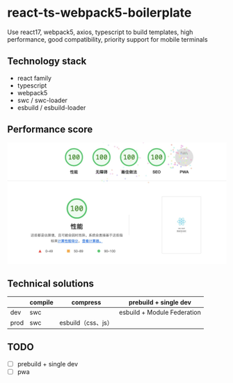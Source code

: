 # react-ts-webpack5-boilerplate

Use react17, webpack5, axios, typescript to build templates, high performance, good compatibility, priority support for mobile terminals

## Technology stack

- react family
- typescript
- webpack5
- swc / swc-loader
- esbuild / esbuild-loader

## Performance score

![lighthouse-pic](./docs/lighthouse-pic-20230113.jpg)

## Technical solutions

|      | compile | compress           | prebuild + single dev       |
| ---- | ------- | ------------------ | --------------------------- |
| dev  | swc     |                    | esbuild + Module Federation |
| prod | swc     | esbuild（css、js） |                             |

## TODO

- [ ] prebuild + single dev
- [ ] pwa
